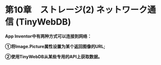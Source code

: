 # **第10章　ストレージ\(2\) ネットワーク通信 \(TinyWebDB\)**

**App Inventor中有两种方式可以连接到网络：**

**①将Image.Picture属性设置为某个返回图像的URL;**

**②使用TinyWebDB从某些专用的API上获取数据。**

